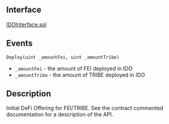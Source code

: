 ## Interface
[IDOInterface.sol](https://github.com/fei-protocol/fei-protocol-core/blob/master/contracts/genesis/IDOInterface.sol)

## Events

`Deploy(uint _amountFei, uint _amountTribe)`
* `_amountFei` - the amount of FEI deployed in IDO
* `_amountTribe` - the amount of TRIBE deployed in IDO

## Description
Initial DeFi Offering for FEI/TRIBE. See the contract commented documentation for a description of the API.